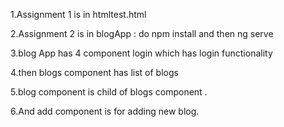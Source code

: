 1.Assignment 1 is in htmltest.html

2.Assignment 2 is in blogApp : do npm install and then ng serve

3.blog App has 4 component login which has login functionality

4.then blogs component has list of blogs

5.blog component is child of blogs component .

6.And add component is for adding new blog.
